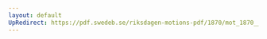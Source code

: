 ```yaml
---
layout: default
UpRedirect: https://pdf.swedeb.se/riksdagen-motions-pdf/1870/mot_1870__ak__00254/mot_1870__ak__00254_006.pdf
---
```

